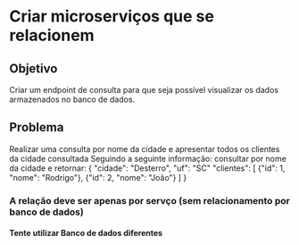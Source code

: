 # Criar microserviços que se relacionem 

## Objetivo
Criar um endpoint de consulta para que seja possível visualizar os dados
armazenados no banco de dados.


## Problema
Realizar uma consulta por nome da cidade e apresentar todos os clientes da cidade consultada
Seguindo a seguinte informação: consultar por nome da cidade e retornar:
{
"cidade": "Desterro",
"uf": "SC"
"clientes": [
{"id": 1, "nome": "Rodrigo"},
{"id": 2, "nome": "João"}
]
}

### A relação deve ser apenas por servço (sem relacionamento por banco de dados)
#### Tente utilizar Banco de dados diferentes